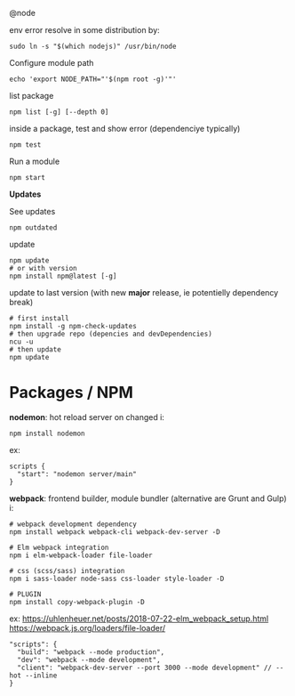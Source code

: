 @node



env error resolve in some distribution by:

    sudo ln -s "$(which nodejs)" /usr/bin/node

Configure module path

    echo 'export NODE_PATH="'$(npm root -g)'"'

list package

    npm list [-g] [--depth 0]

inside a package, test and show error (dependenciye typically)

    npm test

Run a module 

    npm start

**Updates**

See updates

    npm outdated

update

    npm update
    # or with version
    npm install npm@latest [-g]

update to last version (with new **major** release, ie potentielly dependency break)

    # first install
    npm install -g npm-check-updates
    # then upgrade repo (depencies and devDependencies)
    ncu -u
    # then update
    npm update


# Packages /  NPM

**nodemon**: hot reload server on changed
i:

    npm install nodemon

ex:

    scripts {
      "start": "nodemon server/main"
    }

**webpack**: frontend builder, module bundler (alternative are Grunt and Gulp)
i:

    # webpack development dependency
    npm install webpack webpack-cli webpack-dev-server -D

    # Elm webpack integration
    npm i elm-webpack-loader file-loader

    # css (scss/sass) integration
    npm i sass-loader node-sass css-loader style-loader -D

    # PLUGIN
    npm install copy-webpack-plugin -D

ex:
    https://uhlenheuer.net/posts/2018-07-22-elm_webpack_setup.html
    https://webpack.js.org/loaders/file-loader/

    "scripts": {
      "build": "webpack --mode production",
      "dev": "webpack --mode development",
      "client": "webpack-dev-server --port 3000 --mode development" // --hot --inline
    }







